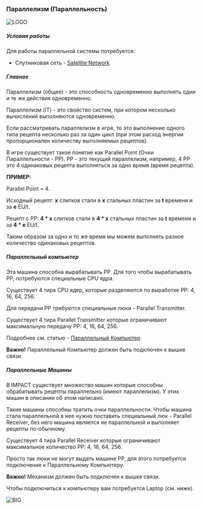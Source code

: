 ### Параллелизм (Параллельность)

![LOGO](https://cdn.discordapp.com/attachments/916393114166525974/1072802092139413554/PARALLEL_NETWORK.png)

##### Условия работы

Для работы параллельной системы потребуется:
- Спутниковая сеть - [Satellite Network](#/mechanics#satellite_network)

##### Главное

Параллелизм (общее) - это способность одновременно выполнять одни и те же действия одновременно.

Параллелизм (IT) - это свойство систем, при котором несколько вычислений выполняются одновременно.

Если рассматривать параллелизм в игре, то это выполнение одного типа рецепта несколько раз за один цикл (при этом расход энергии пропорционален количеству выполняемых рецептов).

В игре существует такое понятие как Parallel Point (Очки Параллельности - PP). PP - это текущий параллелизм, например, 4 PP это 4 одинаковых рецепта выполняться за одно время (время рецепта).

**ПРИМЕР:**

Parallel Point = 4.

Исходный рецепт: **x** слитков стали в **x** стальных пластин за **t** времени и за **e** EU/t.

Рецепт с PP: **4 * x** слитков стали в **4 * x** стальных пластин за **t** времени и за **4 * e** EU/t.

Таким образом за одно и то же время мы можем выполнять разное количество одинаковых рецептов.

##### Параллельный компьютер

Эта машина способна вырабатывать PP. Для того чтобы вырабатывать PP, потребуются специальные CPU ядра.

Существует 4 тира CPU ядер, которые разделяются по выработке PP: 4, 16, 64, 256.

Для передачи PP требуются специальные люки - Parallel Transmitter.

Существует 4 тира Parallel Transmitter которые ограничивают максимальную передачу PP: 4, 16, 64, 256.

Подробнее см. статью - [Параллельный Компьютер](#/machines#parallelsupercomputer)

**Важно!** Параллельный Компьютер должен быть подключен к вышке связи.

##### Параллельные Машины

В IMPACT существует множество машин которые способны обрабатывать рецепты параллельно (имеют параллелизм).
У этих машин в описании об этом написано.

Такие машины способны тратить очки параллельности. Чтобы машина стала параллельной в нее нужно поставить специальный люк - Parallel Receiver, без него машина является не параллельной и выполняет рецепты по-обычному.

Существует 4 тира Parallel Receiver которые ограничивают максимальное количество PP: 4, 16, 64, 256.

Просто так люки не могут выдать машине PP, для этого потребуется подключение к Параллельному Компьютеру.

**Важно!** Механизм должен быть подключен к вышке связи.

Чтобы подключиться к компьютеру вам потребуется Laptop (см. ниже).

![BIG](https://i.imgur.com/btV9jZB.gif)
